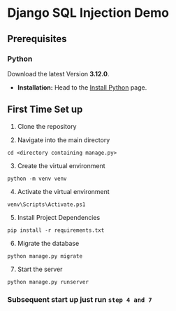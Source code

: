 # Django SQL Injection Demo

## Prerequisites
### Python

Download the latest Version **3.12.0**.

- **Installation:** Head to the [Install Python](https://www.python.org/downloads/) page.



## First Time Set up

1. Clone the repository

2. Navigate into the main directory
```shell
cd <directory containing manage.py>
```

3. Create the virtual environment
```shell
python -m venv venv
```  

4. Activate the virtual environment
```shell
venv\Scripts\Activate.ps1
```

5. Install Project Dependencies
```shell
pip install -r requirements.txt
```  

6. Migrate the database
```shell
python manage.py migrate
```

7. Start the server
```shell
python manage.py runserver
```
### Subsequent start up just run `step 4 and 7`
